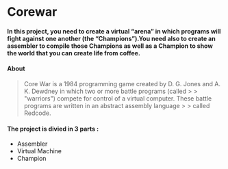 # Corewar

#### In this project, you need to create a virtual “arena” in which programs will fight against one another (the “Champions”).You need also to create an assembler to compile those Champions as well as a Champion to show the world that you can create life from coffee.

#### About
> Core War is a 1984 programming game created by D. G. Jones and A. K. Dewdney in which two or more battle programs (called  > > "warriors") compete for control of a virtual computer. These battle programs are written in an abstract assembly language > > called Redcode.

#### The project is divied in 3 parts :
* Assembler
* Virtual Machine
* Champion

